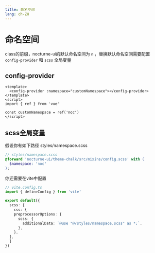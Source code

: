 ```yaml
---
title: 命名空间
lang: ch-ZH
---
```


# 命名空间

class的前缀，nocturne-ui的默认命名空间为 `n` ，替换默认命名空间需要配置 `config-provider` 和 `scss` 全局变量

## config-provider
```vue
<template>
  <config-provider :namespace="customNamespace"></config-provider>
</template>
<script>
import { ref } from 'vue'

const customNamespace = ref('noc')
</script>
```

## scss全局变量

假设你有如下路径 styles/namespace.scss

```scss
// styles/namespace.scss
@forward 'nocturne-ui/theme-chalk/src/mixins/config.scss' with (
  $namespace: 'noc'
);
```

你还需要在vite中配置
```ts
// vite.config.ts
import { defineConfig } from 'vite'

export default({
  scss: {
    css: {
    preprocessorOptions: {
      scss: {
        additionalData: `@use "@/styles/namespace.scss" as *;`,
      },
    },
  },
  }
})
```